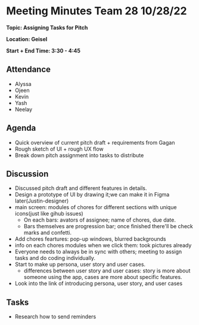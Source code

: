 # Meeting Minutes Team 28 10/28/22

**Topic: Assigning Tasks for Pitch**

**Location: Geisel**

**Start + End Time: 3:30 - 4:45**

## Attendance
- Alyssa
- Ojeen
- Kevin
- Yash
- Neelay

## Agenda

- Quick overview of current pitch draft + requirements from Gagan
- Rough sketch of UI + rough UX flow
- Break down pitch assignment into tasks to distribute

## Discussion

- Discussed pitch draft and different features in details.
- Design a prototype of UI by drawing it;we can make it in Figma later(Justin-designer)
- main screen: modules of chores for different sections with unique icons(just like gihub issues)
  - On each bars: avators of assignee; name of chores, due date.
  - Bars themselves are progression bar; once finished there'll be check marks and confetti.
- Add chores feartures: pop-up windows, blurred backgrounds 
- info on each chores modules when we click them: took pictures already
- Everyone needs to always be in sync with others; meeting to assign tasks and do coding individually. 
- Start to make up persona, user story and user cases.
  - differences between user story and user cases: story is more about someone using the app, cases are more about 
  specific features. 
- Look into the link of introducing persona, user story, and user cases

## Tasks

- Research how to send reminders

